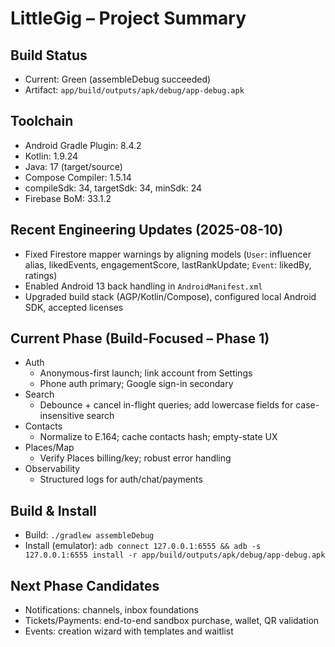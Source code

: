 # LittleGig – Project Summary

## Build Status
- Current: Green (assembleDebug succeeded)
- Artifact: `app/build/outputs/apk/debug/app-debug.apk`

## Toolchain
- Android Gradle Plugin: 8.4.2
- Kotlin: 1.9.24
- Java: 17 (target/source)
- Compose Compiler: 1.5.14
- compileSdk: 34, targetSdk: 34, minSdk: 24
- Firebase BoM: 33.1.2

## Recent Engineering Updates (2025-08-10)
- Fixed Firestore mapper warnings by aligning models (`User`: influencer alias, likedEvents, engagementScore, lastRankUpdate; `Event`: likedBy, ratings)
- Enabled Android 13 back handling in `AndroidManifest.xml`
- Upgraded build stack (AGP/Kotlin/Compose), configured local Android SDK, accepted licenses

## Current Phase (Build-Focused – Phase 1)
- Auth
  - Anonymous-first launch; link account from Settings
  - Phone auth primary; Google sign-in secondary
- Search
  - Debounce + cancel in-flight queries; add lowercase fields for case-insensitive search
- Contacts
  - Normalize to E.164; cache contacts hash; empty-state UX
- Places/Map
  - Verify Places billing/key; robust error handling
- Observability
  - Structured logs for auth/chat/payments

## Build & Install
- Build: `./gradlew assembleDebug`
- Install (emulator): `adb connect 127.0.0.1:6555 && adb -s 127.0.0.1:6555 install -r app/build/outputs/apk/debug/app-debug.apk`

## Next Phase Candidates
- Notifications: channels, inbox foundations
- Tickets/Payments: end-to-end sandbox purchase, wallet, QR validation
- Events: creation wizard with templates and waitlist